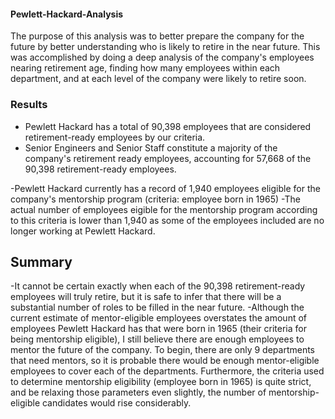 #### Pewlett-Hackard-Analysis
The purpose of this analysis was to better prepare the company for the future by better understanding who is likely to retire in the near future. This was accomplished by doing a deep analysis of the company's employees nearing retirement age, finding how many employees within each department, and at each level of the company were likely to retire soon. 

### Results
- Pewlett Hackard has a total of 90,398 employees that are considered retirement-ready employees by our criteria.
- Senior Engineers and Senior Staff constitute a majority of the company's retirement ready employees, accounting for 57,668 of the 90,398 retirement-ready employees.

-Pewlett Hackard currently has a record of 1,940 employees eligible for the company's mentorship program (criteria: employee born in 1965)
-The actual number of employees eigible for the mentorship program according to this criteria is lower than 1,940 as some of the employees included are no longer working at Pewlett Hackard. 

## Summary
-It cannot be certain exactly when each of the 90,398 retirement-ready employees will truly retire, but it is safe to infer that there will be a substantial number of roles to be filled in the near future. 
-Although the current estimate of mentor-eligible employees overstates the amount of employees Pewlett Hackard has that were born in 1965 (their criteria for being mentorship eligible), I still believe there are enough employees to mentor the future of the company. To begin, there are only 9 departments that need mentors, so it is probable there would be enough mentor-eligible employees to cover each of the departments. Furthermore, the criteria used to determine mentorship eligibility (employee born in 1965) is quite strict, and be relaxing those parameters even slightly, the number of mentorship-eligible candidates would rise considerably.  
